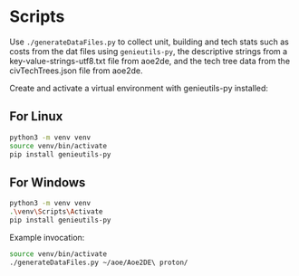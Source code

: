 Scripts
=======

Use `./generateDataFiles.py` to collect unit, building and tech stats such as costs
from the dat files using `genieutils-py`,
the descriptive strings from a key-value-strings-utf8.txt file from aoe2de,
and the tech tree data from the civTechTrees.json file from aoe2de.

Create and activate a virtual environment with genieutils-py installed:

## For Linux
```sh
python3 -m venv venv
source venv/bin/activate
pip install genieutils-py
```

## For Windows
```sh
python3 -m venv venv
.\venv\Scripts\Activate
pip install genieutils-py
```

Example invocation:

```sh
source venv/bin/activate
./generateDataFiles.py ~/aoe/Aoe2DE\ proton/
```
